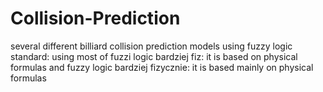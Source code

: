 # Collision-Prediction
several different billiard collision prediction models using fuzzy logic
standard: using most of fuzzi logic
bardziej fiz: it is based on physical formulas and fuzzy logic
bardziej fizycznie: it is based mainly on physical formulas